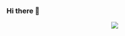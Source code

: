 ### Hi there 👋

<p align="center">
  <img src="https://lanyard.cnrad.dev/api/990055597330296872" />
</p>

